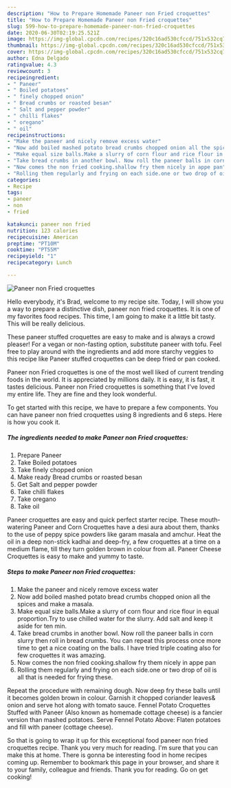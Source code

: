 ```yaml
---
description: "How to Prepare Homemade Paneer non Fried croquettes"
title: "How to Prepare Homemade Paneer non Fried croquettes"
slug: 599-how-to-prepare-homemade-paneer-non-fried-croquettes
date: 2020-06-30T02:19:25.521Z
image: https://img-global.cpcdn.com/recipes/320c16ad530cfccd/751x532cq70/paneer-non-fried-croquettes-recipe-main-photo.jpg
thumbnail: https://img-global.cpcdn.com/recipes/320c16ad530cfccd/751x532cq70/paneer-non-fried-croquettes-recipe-main-photo.jpg
cover: https://img-global.cpcdn.com/recipes/320c16ad530cfccd/751x532cq70/paneer-non-fried-croquettes-recipe-main-photo.jpg
author: Edna Delgado
ratingvalue: 4.3
reviewcount: 3
recipeingredient:
- " Paneer"
- " Boiled potatoes"
- " finely chopped onion"
- " Bread crumbs or roasted besan"
- " Salt and pepper powder"
- " chilli flakes"
- " oregano"
- " oil"
recipeinstructions:
- "Make the paneer and nicely remove excess water"
- "Now add boiled mashed potato bread crumbs chopped onion all the spices and make a masala."
- "Make equal size balls.Make a slurry of corn flour and rice flour in equal proportion.Try to use chilled water for the slurry. Add salt and keep it aside for ten min."
- "Take bread crumbs in another bowl. Now roll the paneer balls in corn slurry then roll in bread crumbs. You can repeat this process once more time to get a nice coating on the balls. I have tried triple coating also for few croquettes it was amazing."
- "Now comes the non fried cooking.shallow fry them nicely in appe pan"
- "Rolling them regularly and frying on each side.one or two drop of oil is all that is needed for frying these."
categories:
- Recipe
tags:
- paneer
- non
- fried

katakunci: paneer non fried 
nutrition: 123 calories
recipecuisine: American
preptime: "PT10M"
cooktime: "PT55M"
recipeyield: "1"
recipecategory: Lunch

---
```



![Paneer non Fried croquettes](https://img-global.cpcdn.com/recipes/320c16ad530cfccd/751x532cq70/paneer-non-fried-croquettes-recipe-main-photo.jpg)

Hello everybody, it's Brad, welcome to my recipe site. Today, I will show you a way to prepare a distinctive dish, paneer non fried croquettes. It is one of my favorites food recipes. This time, I am going to make it a little bit tasty. This will be really delicious.

These paneer stuffed croquettes are easy to make and is always a crowd pleaser! For a vegan or non-fasting option, substitute paneer with tofu. Feel free to play around with the ingredients and add more starchy veggies to this recipe like Paneer stuffed croquettes can be deep fried or pan cooked.

Paneer non Fried croquettes is one of the most well liked of current trending foods in the world. It is appreciated by millions daily. It is easy, it is fast, it tastes delicious. Paneer non Fried croquettes is something that I've loved my entire life. They are fine and they look wonderful.


To get started with this recipe, we have to prepare a few components. You can have paneer non fried croquettes using 8 ingredients and 6 steps. Here is how you cook it.

<!--inarticleads1-->

##### The ingredients needed to make Paneer non Fried croquettes:

1. Prepare  Paneer
1. Take  Boiled potatoes
1. Take  finely chopped onion
1. Make ready  Bread crumbs or roasted besan
1. Get  Salt and pepper powder
1. Take  chilli flakes
1. Take  oregano
1. Take  oil


Paneer croquettes are easy and quick perfect starter recipe. These mouth-watering Paneer and Corn Croquettes have a desi aura about them, thanks to the use of peppy spice powders like garam masala and amchur. Heat the oil in a deep non-stick kadhai and deep-fry, a few croquettes at a time on a medium flame, till they turn golden brown in colour from all. Paneer Cheese Croquettes is easy to make and yummy to taste. 

<!--inarticleads2-->

##### Steps to make Paneer non Fried croquettes:

1. Make the paneer and nicely remove excess water
1. Now add boiled mashed potato bread crumbs chopped onion all the spices and make a masala.
1. Make equal size balls.Make a slurry of corn flour and rice flour in equal proportion.Try to use chilled water for the slurry. Add salt and keep it aside for ten min.
1. Take bread crumbs in another bowl. Now roll the paneer balls in corn slurry then roll in bread crumbs. You can repeat this process once more time to get a nice coating on the balls. I have tried triple coating also for few croquettes it was amazing.
1. Now comes the non fried cooking.shallow fry them nicely in appe pan
1. Rolling them regularly and frying on each side.one or two drop of oil is all that is needed for frying these.


Repeat the procedure with remaining dough. Now deep fry these balls until it becomes golden brown in colour. Garnish it chopped coriander leaves&amp; onion and serve hot along with tomato sauce. Fennel Potato Croquettes Stuffed with Paneer (Also known as homemade cottage cheese) is a fancier version than mashed potatoes. Serve Fennel Potato Above: Flaten potatoes and fill with paneer (cottage cheese). 

So that is going to wrap it up for this exceptional food paneer non fried croquettes recipe. Thank you very much for reading. I'm sure that you can make this at home. There is gonna be interesting food in home recipes coming up. Remember to bookmark this page in your browser, and share it to your family, colleague and friends. Thank you for reading. Go on get cooking!
